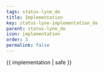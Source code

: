 ```yaml
---
tags: status-lyne_de
title: Implementation
key: status-lyne-implementation_de
parent: status-lyne_de
icon: implementation
order: 3
permalink: false  
---
```

 {{ implementation | safe }}


